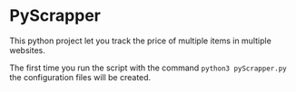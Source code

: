 # PyScrapper

This python project let you track the price of multiple items in multiple websites.

The first time you run the script with the command `python3 pyScrapper.py` the configuration files will be created.
